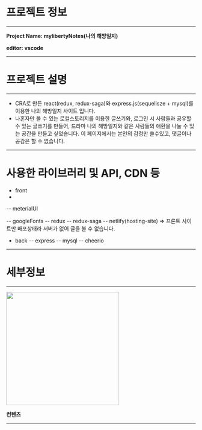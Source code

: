 
# 프로젝트 정보
---

**Project Name: mylibertyNotes(나의 해방일지)**

**editor: vscode**

---

# 프로젝트 설명
---
- CRA로 만든 react(redux, redux-saga)와 express.js(sequelisze + mysql)를 이용한 나의 해방일지 사이트 입니다.
- 나혼자만 볼 수 있는 로컬스토리지를 이용한 글쓰기와, 로그인 시 사람들과 공유할 수 있는 글쓰기를 만들어, 드라마 나의 해방일지와 같은 사람들의 애환을 나눌 수 있는 공간을 만들고 싶었습니다. 이 페이지에서는 본인의 감정만 쓸수있고, 댓글이나 공감은 할 수 없습니다.
---
# 사용한 라이브러리 및 API, CDN 등
- front
- 
-- meterialUI

-- googleFonts
-- redux
-- redux-saga
-- netlify(hosting-site) => 프론트 사이트만 배포상태라 서버가 없어 글을 볼 수 없습니다.

- back
-- express
-- mysql
-- cheerio 

---
# 세부정보
---
<img src="https://user-images.githubusercontent.com/93189402/183475935-37bb5dc4-2c29-4b09-ace0-b6e26fc41672.gif" style="width: 300px"/>


**컨텐츠**

---


